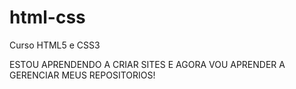 # html-css
 Curso HTML5 e CSS3

 ESTOU APRENDENDO A CRIAR SITES E AGORA VOU APRENDER A GERENCIAR MEUS REPOSITORIOS! 

